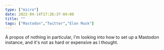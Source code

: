 ```yaml
---
type: ["micro"]
date: 2022-04-14T17:26:37-04:00
title: ""
tags: ["Mastodon","Twitter","Elon Musk"]
---
```

À propos of nothing in particular, I'm looking into how to set up a Mastodon instance, and it's not as hard or expensive as I thought.
